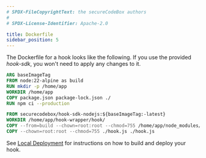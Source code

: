 ```yaml
---
# SPDX-FileCopyrightText: the secureCodeBox authors
#
# SPDX-License-Identifier: Apache-2.0

title: Dockerfile
sidebar_position: 5
---
```


The Dockerfile for a hook looks like the following.
If you use the provided _hook-sdk_, you won't need to apply any changes to it.

```Dockerfile
ARG baseImageTag
FROM node:22-alpine as build
RUN mkdir -p /home/app
WORKDIR /home/app
COPY package.json package-lock.json ./
RUN npm ci --production

FROM securecodebox/hook-sdk-nodejs:${baseImageTag:-latest}
WORKDIR /home/app/hook-wrapper/hook/
COPY --from=build --chown=root:root --chmod=755 /home/app/node_modules/ ./node_modules/
COPY --chown=root:root --chmod=755 ./hook.js ./hook.js
```

See [Local Deployment](/docs/contributing/local-deployment) for instructions on how to build and deploy your hook.
